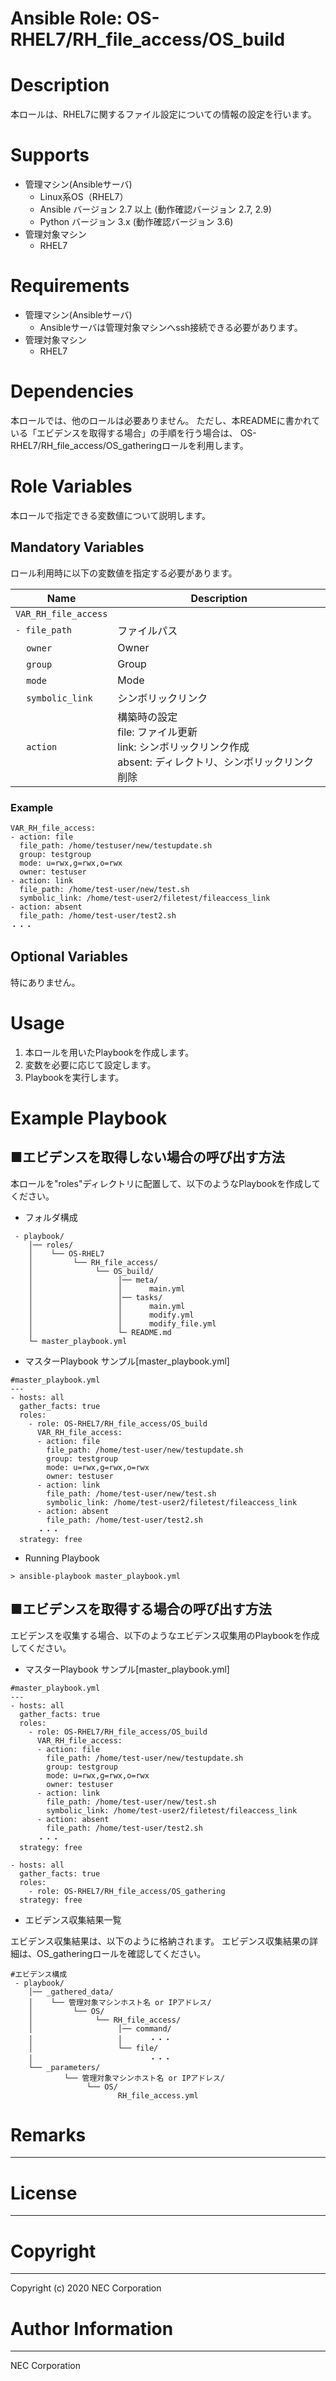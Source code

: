 Ansible Role: OS-RHEL7/RH_file_access/OS_build
=======================================================
# Description
本ロールは、RHEL7に関するファイル設定についての情報の設定を行います。

# Supports
- 管理マシン(Ansibleサーバ)
  * Linux系OS（RHEL7）
  * Ansible バージョン 2.7 以上 (動作確認バージョン 2.7, 2.9)
  * Python バージョン 3.x  (動作確認バージョン 3.6)
- 管理対象マシン
  * RHEL7

# Requirements
- 管理マシン(Ansibleサーバ)
  * Ansibleサーバは管理対象マシンへssh接続できる必要があります。
- 管理対象マシン
  * RHEL7

# Dependencies

本ロールでは、他のロールは必要ありません。
ただし、本READMEに書かれている「エビデンスを取得する場合」の手順を行う場合は、
OS-RHEL7/RH_file_access/OS_gatheringロールを利用します。

# Role Variables

本ロールで指定できる変数値について説明します。

## Mandatory Variables

ロール利用時に以下の変数値を指定する必要があります。

| Name | Description | 
| ---- | ----------- | 
| `VAR_RH_file_access` | | 
| `- file_path` | ファイルパス | 
| &nbsp;&nbsp;&nbsp;&nbsp;`owner` | Owner | 
| &nbsp;&nbsp;&nbsp;&nbsp;`group` | Group | 
| &nbsp;&nbsp;&nbsp;&nbsp;`mode` | Mode | 
| &nbsp;&nbsp;&nbsp;&nbsp;`symbolic_link` | シンボリックリンク | 
| &nbsp;&nbsp;&nbsp;&nbsp;`action` | 構築時の設定<br>file: ファイル更新<br>link: シンボリックリンク作成<br>absent: ディレクトリ、シンボリックリンク削除 | 

### Example
~~~
VAR_RH_file_access:
- action: file
  file_path: /home/testuser/new/testupdate.sh
  group: testgroup
  mode: u=rwx,g=rwx,o=rwx
  owner: testuser
- action: link
  file_path: /home/test-user/new/test.sh
  symbolic_link: /home/test-user2/filetest/fileaccess_link
- action: absent
  file_path: /home/test-user/test2.sh
・・・
~~~


## Optional Variables

特にありません。

# Usage

1. 本ロールを用いたPlaybookを作成します。
2. 変数を必要に応じて設定します。
3. Playbookを実行します。

# Example Playbook

## ■エビデンスを取得しない場合の呼び出す方法

本ロールを"roles"ディレクトリに配置して、以下のようなPlaybookを作成してください。

- フォルダ構成

~~~
 - playbook/
    │── roles/
    │    └── OS-RHEL7
    │         └── RH_file_access/
    │              └── OS_build/
    │                   │── meta/
    │                   │      main.yml
    │                   │── tasks/
    │                   │      main.yml
    │                   │      modify.yml
    │                   │      modify_file.yml
    │                   └─ README.md
    └─ master_playbook.yml
~~~

- マスターPlaybook サンプル[master_playbook.yml]

~~~
#master_playbook.yml
---
- hosts: all
  gather_facts: true
  roles:
    - role: OS-RHEL7/RH_file_access/OS_build
      VAR_RH_file_access:
      - action: file
        file_path: /home/test-user/new/testupdate.sh
        group: testgroup
        mode: u=rwx,g=rwx,o=rwx
        owner: testuser
      - action: link
        file_path: /home/test-user/new/test.sh
        symbolic_link: /home/test-user2/filetest/fileaccess_link
      - action: absent
        file_path: /home/test-user/test2.sh
      ・・・
  strategy: free
~~~

- Running Playbook

~~~
> ansible-playbook master_playbook.yml
~~~

## ■エビデンスを取得する場合の呼び出す方法

エビデンスを収集する場合、以下のようなエビデンス収集用のPlaybookを作成してください。  

- マスターPlaybook サンプル[master_playbook.yml]

~~~
#master_playbook.yml
---
- hosts: all
  gather_facts: true
  roles:
    - role: OS-RHEL7/RH_file_access/OS_build
      VAR_RH_file_access:
      - action: file
        file_path: /home/test-user/new/testupdate.sh
        group: testgroup
        mode: u=rwx,g=rwx,o=rwx
        owner: testuser
      - action: link
        file_path: /home/test-user/new/test.sh
        symbolic_link: /home/test-user2/filetest/fileaccess_link
      - action: absent
        file_path: /home/test-user/test2.sh
      ・・・
  strategy: free

- hosts: all
  gather_facts: true
  roles:
    - role: OS-RHEL7/RH_file_access/OS_gathering
  strategy: free
~~~

- エビデンス収集結果一覧

エビデンス収集結果は、以下のように格納されます。
エビデンス収集結果の詳細は、OS_gatheringロールを確認してください。

~~~
#エビデンス構成
 - playbook/
    │── _gathered_data/
    │    └── 管理対象マシンホスト名 or IPアドレス/
    │         └── OS/
    │              └── RH_file_access/
    │                   │── command/
    │                   │      ・・・
    │                   └── file/
    │                          ・・・
    └── _parameters/
            └── 管理対象マシンホスト名 or IPアドレス/
                 └── OS/
                        RH_file_access.yml
~~~

# Remarks
-------

# License
-------

# Copyright
---------
Copyright (c) 2020 NEC Corporation

# Author Information
------------------
NEC Corporation
